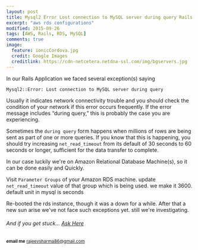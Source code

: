 ```yaml
---
layout: post
title: Mysql2 Error Lost connection to MySQL server during query Rails Application
excerpt: "aws rds configurations"
modified: 2015-09-26
tags: [AWS, Rails, RDS, MySQL]
comments: true
image:
  feature: ionicCordova.jpg
  credit: Google Images
  creditlink: https://cdn-netcetera.netdna-ssl.com/img/bgservers.jpg
---
```


In our Rails Application we faced several exception(s) saying 

    Mysql2::Error: Lost connection to MySQL server during query

Usually it indicates network connectivity trouble and you should check the condition of your network if this error
occurs frequently. If the error message includes “during query,” this is probably the case you are experiencing. 

Sometimes the `during query` form happens when millions of rows are being sent as part of one or more queries. If you
know that this is happening, you should try increasing `net_read_timeout` from its default of 30 seconds to 60 seconds
or longer, sufficient for the data transfer to complete.
 
In our case luckily we're on Amazon Relational Database Machine(s), so it can be done easily and Quickly.
   
Visit `Parameter Groups` of your Amazon RDS machine. update `net_read_timeout` value of that group which is being used.
we make it 3600. default unit in mysql is seconds 

Re-booted the rds instance, though it was a down for a while. After that a new sun arise we've not face such exceptions 
yet. still we're investigating.

######  And if you get stuck… [Ask Here](http://stackoverflow.com/)

<sup> <b>email me</b>  [rajeevsharma86@gmail.com](#myfootnote1)</sup>

